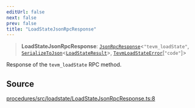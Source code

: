 ```yaml
---
editUrl: false
next: false
prev: false
title: "LoadStateJsonRpcResponse"
---
```


> **LoadStateJsonRpcResponse**: [`JsonRpcResponse`](/reference/tevm/jsonrpc/type-aliases/jsonrpcresponse/)\<`"tevm_loadState"`, [`SerializeToJson`](/reference/tevm/procedures/type-aliases/serializetojson/)\<[`LoadStateResult`](/reference/tevm/actions/type-aliases/loadstateresult/)\>, [`TevmLoadStateError`](/reference/tevm/actions/type-aliases/tevmloadstateerror/)\[`"code"`\]\>

Response of the `tevm_loadState` RPC method.

## Source

[procedures/src/loadstate/LoadStateJsonRpcResponse.ts:8](https://github.com/evmts/tevm-monorepo/blob/main/packages/procedures/src/loadstate/LoadStateJsonRpcResponse.ts#L8)
